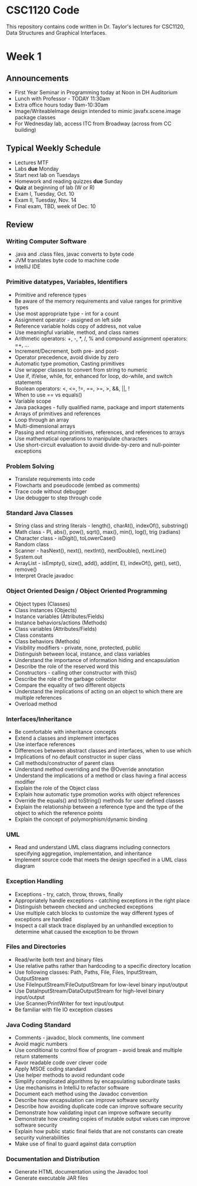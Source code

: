 # CSC1120 Code
This repository contains code written in Dr. Taylor's lectures
for CSC1120, Data Structures and Graphical Interfaces.

# Week 1
## Announcements
- First Year Seminar in Programming today at Noon in DH Auditorium
- Lunch with Professor - TODAY 11:30am
- Extra office hours today 9am-10:30am
- Image/WriteableImage design intended to mimic javafx.scene.image package classes
- For Wednesday lab, access ITC from Broadway (across from CC building)

## Typical Weekly Schedule
- Lectures MTF
- Labs **due** Monday
- Start next lab on Tuesdays
- Homework and reading quizzes **due** Sunday
- **Quiz** at beginning of lab (W or R)
- Exam I, Tuesday, Oct. 10
- Exam II, Tuesday, Nov. 14
- Final exam, TBD, week of Dec. 10

## Review

### Writing Computer Software
- .java and .class files, javac converts to byte code
- JVM translates byte code to machine code
- IntelliJ IDE

### Primitive datatypes, Variables, Identifiers
- Primitive and reference types
- Be aware of the memory requirements and value ranges for primitive types
- Use most appropriate type - int for a count
- Assignment operator - assigned on left side
- Reference variable holds copy of address, not value
- Use meaningful variable, method, and class names
- Arithmetic operators: +, -, *, /, % and compound assignment operators: =+, ...
- Increment/Decrement, both pre- and post-
- Operator precedence, avoid divide by zero
- Automatic type promotion, Casting primitives
- Use wrapper classes to convert from string to numeric
- Use if, if/else, while, for, enhanced for loop, do-while, and switch statements
- Boolean operators: <, <=, !=, ==, >=, >, &&, ||, !
- When to use == vs equals()
- Variable scope
- Java packages - fully qualified name, package and import statements
- Arrays of primitives and references
- Loop through an array
- Multi-dimensional arrays
- Passing and returning primitives, references, and references to arrays
- Use mathematical operations to manipulate characters
- Use short-circuit evaluation to avoid divide-by-zero and null-pointer exceptions

### Problem Solving
- Translate requirements into code
- Flowcharts and pseudocode (embed as comments)
- Trace code without debugger
- Use debugger to step through code

### Standard Java Classes
- String class and string literals - length(), charAt(), indexOf(), substring()
- Math class - PI, abs(), pow(), sqrt(), max(), min(), log(), trig (radians)
- Character class - isDigit(), toLowerCase()
- Random class
- Scanner - hasNext(), next(), nextInt(), nextDouble(), nextLine()
- System.out
- ArrayList - isEmpty(), size(), add(), add(int, E), indexOf(), get(), set(), remove()
- Interpret Oracle javadoc

### Object Oriented Design / Object Oriented Programming
- Object types (Classes)
- Class instances (Objects)
- Instance variables (Attributes/Fields)
- Instance behaviors/actions (Methods)
- Class variables (Attributes/Fields)
- Class constants
- Class behaviors (Methods)
- Visibility modifiers - private, none, protected, public
- Distinguish between local, instance, and class variables
- Understand the importance of information hiding and encapsulation
- Describe the role of the reserved word this
- Constructors - calling other constructor with this()
- Describe the role of the garbage collector
- Compare the equality of two different objects
- Understand the implications of acting on an object to which there are multiple references
- Overload method

### Interfaces/Inheritance
- Be comfortable with inheritance concepts
- Extend a classes and implement interfaces
- Use interface references
- Differences between abstract classes and interfaces, when to use which
- Implications of no default constructor in super class
- Call methods/constructor of parent class
- Understand method overriding and the @Override annotation
- Understand the implications of a method or class having a final access modifier
- Explain the role of the Object class
- Explain how automatic type promotion works with object references
- Override the equals() and toString() methods for user defined classes
- Explain the relationship between a reference type and the type of the object to which the reference points
- Explain the concept of polymorphism/dynamic binding

### UML
- Read and understand UML class diagrams including connectors specifying aggregation, implementation, and inheritance
- Implement source code that meets the design specified in a UML class diagram

### Exception Handling
- Exceptions - try, catch, throw, throws, finally
- Appropriately handle exceptions - catching exceptions in the right place
- Distinguish between checked and unchecked exceptions
- Use multiple catch blocks to customize the way different types of exceptions are handled
- Inspect a call stack trace displayed by an unhandled exception to determine what caused the exception to be thrown

### Files and Directories
- Read/write both text and binary files
- Use relative paths rather than hardcoding to a specific directory location
- Use following classes: Path, Paths, File, Files, InputStream, OutputStream
- Use FileInputStream/FileOutputStream for low-level binary input/output
- Use DataInputStream/DataOutputStream for high-level binary input/output
- Use Scanner/PrintWriter for text input/output
- Be familiar with file IO exception classes
 
### Java Coding Standard
- Comments - javadoc, block comments, line comment
- Avoid magic numbers
- Use conditional to control flow of program - avoid break and multiple return statements
- Favor readable code over clever code
- Apply MSOE coding standard
- Use helper methods to avoid redundant code
- Simplify complicated algorithms by encapsulating subordinate tasks
- Use mechanisms in IntelliJ to refactor software
- Document each method using the Javadoc convention
- Describe how encapsulation can improve software security
- Describe how avoiding duplicate code can improve software security
- Demonstrate how validating input can improve software security
- Demonstrate how creating copies of mutable output values can improve software security
- Explain how public static final fields that are not constants can create security vulnerabilities
- Make use of final to guard against data corruption

### Documentation and Distribution
- Generate HTML documentation using the Javadoc tool
- Generate executable JAR files